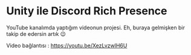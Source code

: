 # Unity ile Discord Rich Presence

YouTube kanalımda yaptığım videonun projesi. Eh, buraya gelmişken bir takip de edersin artık 😉

Video bağlantısı : https://youtu.be/XezLvzwlH6U
